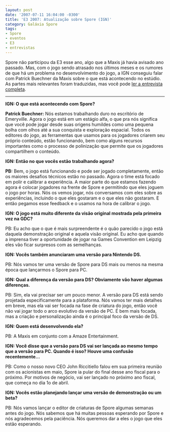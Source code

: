 ```yaml
---
layout: post
date: '2007-07-11 16:04:00 -0300'
title: 'E3 2007: Atualização sobre Spore (IGN)'
category: Galáxia Spore
tags:
- Spore
- eventos
- E3
- entrevistas
---
```

Spore não participou da E3 esse ano, algo que a Maxis já havia avisado ano passado. Mas, com o jogo sendo atrasado nos últimos meses e os rumores de que há um problema no desenvolvimento do jogo, a IGN conseguiu falar com Patrick Buechner da Maxis sobre o que está acontecendo no estúdio. As partes mais relevantes foram traduzidas, mas você pode [ler a entrevista completa](http://pc.ign.com/articles/802/802448p1.html).

---

**IGN: O que está acontecendo com Spore?**

**Patrick Buechner:** Nós estamos trabalhando duro no escritório de Emeryville. Agora o jogo está em um estágio alfa, o que pra nós significa que você pode jogar desde suas origens humildes como uma pequena bolha com olhos até a sua conquista e exploração espacial. Todos os editores do jogo, as ferramentas que usamos para os jogadores criarem seu próprio conteúdo, estão funcionando, bem como alguns recursos importantes como o processo de polinização que permite que os jogadores compartilhem o conteúdo.

**IGN: Então no que vocês estão trabalhando agora?**

**PB:** Bem, o jogo está funcionando e pode ser jogado completamente, então os maiores desafios técnicos estão no passado. Agora o time está focado em polir e calibrar a experiência. A maior parte do que estamos fazendo agora é colocar jogadores na frente de Spore e permitindo que eles joguem o jogo por horas. Nós os vemos jogar, nós conversamos com eles sobre as experiências, incluindo o que eles gostaram e o que eles não gostaram. E então pegamos esse feedback e o usamos na hora de calibrar o jogo.

**IGN: O jogo está muito diferente da visão original mostrada pela primeira vez na GDC?**

PB: Eu acho que o que é mais surpreendente é o quão parecido o jogo está daquela demonstração original e aquela visão original. Eu acho que quando a imprensa tiver a oportunidade de jogar na Games Convention em Leipzig eles vão ficar surpresos com as semelhanças.

**IGN: Vocês também anunciaram uma versão para Nintendo DS.**

PB: Nós vamos ter uma versão de Spore para DS mais ou menos na mesma época que lançarmos o Spore para PC.

**IGN: Qual a diferença da versão para DS? Obviamente vão haver algumas diferenças.**

PB: Sim, ela vai precisar ser um pouco menor. A versão para DS está sendo projetada especificamente para a plataforma. Nós vamos ter mais detalhes em breve, mas ela vai ser focada na fase de criatura do jogo, então você não vai jogar todo o arco evolutivo da versão de PC. É bem mais focada, mas a criação e personalização ainda é o principal foco da versão de DS.

**IGN: Quem está desenvolvendo ela?**

PB: A Maxis em conjunto com a Amaze Entertainment.

**IGN: Você disse que a versão para DS vai ser lançada ao mesmo tempo que a versão para PC. Quando é isso? Houve uma confusão recentemente…**

PB: Como o nosso novo CEO John Riccitiello falou em sua primeira reunião com os acionistas em maio, Spore ia pular do final desse ano fiscal para o próximo. Por motivos de negócio, vai ser lançado no próximo ano fiscal, que começa no dia 1o de abril.

**IGN: Vocês estão planejando lançar uma versão de demonstração ou um beta?**

PB: Nós vamos lançar o editor de criaturas de Spore algumas semanas antes do jogo. Nós sabemos que há muitas pessoas esperando por Spore e nós agradecemos pela paciência. Nós queremos dar a eles o jogo que eles estão esperando.
